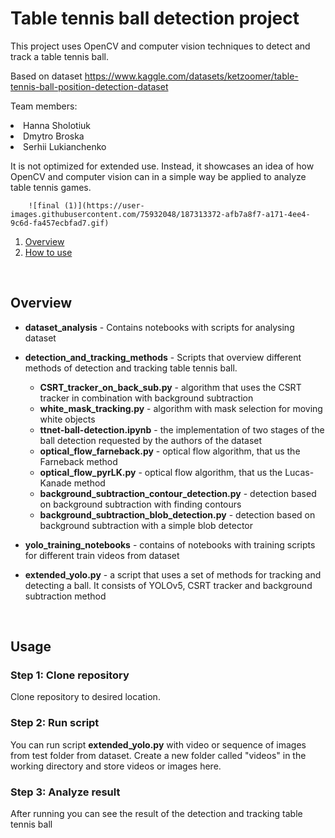 # Table tennis ball detection project

This project uses OpenCV and computer vision techniques to detect and track a table tennis ball.

Based on dataset https://www.kaggle.com/datasets/ketzoomer/table-tennis-ball-position-detection-dataset

Team members:<br>
    <li>Hanna Sholotiuk
    <li>Dmytro Broska 
    <li>Serhii Lukianchenko

It is not optimized for extended use. Instead, it showcases an idea of how OpenCV and computer vision can in a simple way be applied to analyze table tennis games.
        
        ![final (1)](https://user-images.githubusercontent.com/75932048/187313372-afb7a8f7-a171-4ee4-9c6d-fa457ecbfad7.gif)

1. [Overview](#overview)
2. [How to use](#usage)
</br>

## Overview

* **dataset_analysis** - Contains notebooks with scripts for analysing dataset

* **detection_and_tracking_methods** - Scripts that overview different methods of detection and tracking table tennis ball.

   * **CSRT_tracker_on_back_sub.py** - algorithm that uses the CSRT tracker in combination with background subtraction
   * **white_mask_tracking.py** - algorithm with mask selection for moving white objects
   * **ttnet-ball-detection.ipynb** - the implementation of two stages of the ball detection requested by the authors of the dataset
   * **optical_flow_farneback.py** - optical flow algorithm, that us the Farneback method
   * **optical_flow_pyrLK.py** - optical flow algorithm, that us the Lucas-Kanade method
   * **background_subtraction_contour_detection.py** - detection based on background subtraction with finding contours
   * **background_subtraction_blob_detection.py** - detection based on background subtraction with a simple blob detector

* **yolo_training_notebooks** - contains of notebooks with training scripts for different train videos from dataset

* **extended_yolo.py** - a script that uses a set of methods for tracking and detecting a ball. It consists of YOLOv5, CSRT tracker and background subtraction method

</br>

## Usage

### Step 1: Clone repository

Clone repository to desired location.

### Step 2: Run script

You can run script <b>extended_yolo.py</b> with video or sequence of images from test folder from dataset. Create a new folder called "videos" in the working directory and store videos or images here.

### Step 3: Analyze result

After running you can see the result of the detection and tracking table tennis ball
